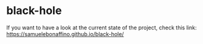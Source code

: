 # black-hole

If you want to have a look at the current state of the project, check this link: https://samuelebonaffino.github.io/black-hole/

